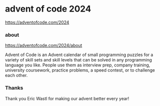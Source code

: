 advent of code 2024
===================

https://adventofcode.com/2024

### about

https://adventofcode.com/2024/about

Advent of Code is an Advent calendar of small programming puzzles for a variety
of skill sets and skill levels that can be solved in any programming language you like.
People use them as interview prep, company training, university coursework,
practice problems, a speed contest, or to challenge each other.

### Thanks

Thank you Eric Wastl for making our advent better every year!
